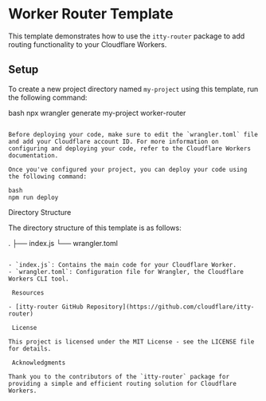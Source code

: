 
# Worker Router Template

This template demonstrates how to use the `itty-router` package to add routing functionality to your Cloudflare Workers.

## Setup

To create a new project directory named `my-project` using this template, run the following command:

bash
npx wrangler generate my-project worker-router
```

Before deploying your code, make sure to edit the `wrangler.toml` file and add your Cloudflare account ID. For more information on configuring and deploying your code, refer to the Cloudflare Workers documentation.

Once you've configured your project, you can deploy your code using the following command:

bash
npm run deploy
```

Directory Structure

The directory structure of this template is as follows:

.
├── index.js
└── wrangler.toml
```

- `index.js`: Contains the main code for your Cloudflare Worker.
- `wrangler.toml`: Configuration file for Wrangler, the Cloudflare Workers CLI tool.

 Resources

- [itty-router GitHub Repository](https://github.com/cloudflare/itty-router)

 License

This project is licensed under the MIT License - see the LICENSE file for details.

 Acknowledgments

Thank you to the contributors of the `itty-router` package for providing a simple and efficient routing solution for Cloudflare Workers.